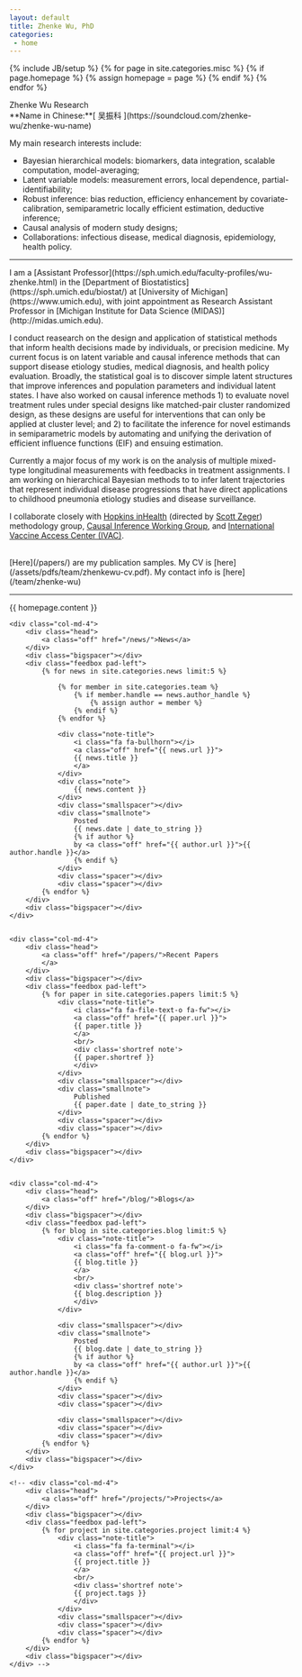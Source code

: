 ```yaml
---
layout: default
title: Zhenke Wu, PhD
categories:
 - home
---
```

{% include JB/setup %}
{% for page in site.categories.misc %}
{% if page.homepage %}
	{% assign homepage = page %}
{% endif %}
{% endfor %}

<div class="row">
	<div class="col-md-12">
		<!-- <object class="pull-left biglogo" data="assets/themes/lab/images/logo/logo-none.svg" type="image/svg+xml"></object> -->
		<div class="bigtitle logobox">
			Zhenke Wu Research
		</div>
	</div>	
<!-- 	    <i class="fa fa-soundcloud"></i> 
		<a href="https://soundcloud.com/zhenke-wu/zhenke-wu-name"> Name in Chinese: 吴振科 </a>  -->		
</div> 
**Name in Chinese:**[ 吴振科 <i class="fa fa-soundcloud"></i>](https://soundcloud.com/zhenke-wu/zhenke-wu-name)

My main research interests include:

* Bayesian hierarchical models: biomarkers, data integration, scalable computation, model-averaging;
* Latent variable models: measurement errors, local dependence, partial-identifiability; 
* Robust inference: bias reduction, efficiency enhancement by covariate-calibration, semiparametric locally efficient estimation, deductive inference;
* Causal analysis of modern study designs;
* Collaborations: infectious disease, medical diagnosis, epidemiology, health policy.

<hr/>
I am a [Assistant Professor](https://sph.umich.edu/faculty-profiles/wu-zhenke.html) in the [Department of Biostatistics](https://sph.umich.edu/biostat/) at [University of Michigan](https://www.umich.edu), with joint appointment as Research Assistant Professor in [Michigan Institute for Data Science (MIDAS)](http://midas.umich.edu).

I conduct reasearch on the design and application of statistical methods that inform health decisions made by individuals, or precision medicine. My current focus is on latent variable and causal inference
methods that can support disease etiology studies, medical diagnosis, and health policy evaluation. Broadly, the statistical goal is to discover simple latent structures that improve inferences and population parameters and individual latent states. I have also worked on causal inference methods 1) to evaluate novel treatment rules under special designs like matched-pair cluster randomized design, as these designs are useful for interventions that can only be applied at cluster level; and 2) to facilitate the inference for novel estimands in semiparametric models by automating and unifying the derivation of efficient influence functions (EIF) and ensuing estimation.

Currently a major focus of my work is on the analysis of multiple mixed-type longitudinal measurements with feedbacks in treatment assignments. I am working on hierarchical Bayesian methods to to infer latent trajectories that represent individual disease progressions that have direct applications to childhood pneumonia etiology studies and disease surveillance.

I collaborate closely with [Hopkins inHealth](http://hopkinsinhealth.jhu.edu/) (directed by [Scott Zeger](http://www.jhsph.edu/faculty/directory/profile/3859/Zeger/Scott)) methodology group, [Causal Inference Working Group](http://jhsphcausalinference.weebly.com/), and [International Vaccine Access Center (IVAC)](http://www.jhsph.edu/research/centers-and-institutes/ivac/).

<br />
[Here](/papers/) are my publication samples. My CV is [here](/assets/pdfs/team/zhenkewu-cv.pdf). My contact info is [here](/team/zhenke-wu)

<br />

<hr/>

<div class="row">
	<div class="col-md-12">
		<div class="head">
			{{ homepage.content }}
		</div>
	</div>				
</div>

<div class="row">
	
	<div class="col-md-4">
		<div class="head">
			<a class="off" href="/news/">News</a>
		</div>
		<div class="bigspacer"></div>
		<div class="feedbox pad-left">
			{% for news in site.categories.news limit:5 %}
			
				{% for member in site.categories.team %}
					{% if member.handle == news.author_handle %}
						{% assign author = member %}
					{% endif %}
				{% endfor %}		
				
				<div class="note-title">
					<i class="fa fa-bullhorn"></i>
					<a class="off" href="{{ news.url }}">
					{{ news.title }}
					</a>
				</div>
				<div class="note">
					{{ news.content }}
				</div>
				<div class="smallspacer"></div>
				<div class="smallnote">
					Posted
					{{ news.date | date_to_string }}
					{% if author %}
					by <a class="off" href="{{ author.url }}">{{ author.handle }}</a>
					{% endif %}						
				</div>
				<div class="spacer"></div>	
				<div class="spacer"></div>				
			{% endfor %}
		</div>
		<div class="bigspacer"></div>		
	</div>
	
	
	<div class="col-md-4">
		<div class="head">
			<a class="off" href="/papers/">Recent Papers
			</a>
		</div>
		<div class="bigspacer"></div>
		<div class="feedbox pad-left">		
			{% for paper in site.categories.papers limit:5 %}
				<div class="note-title">
					<i class="fa fa-file-text-o fa-fw"></i>
					<a class="off" href="{{ paper.url }}">
					{{ paper.title }}
					</a>
					<br/>
					<div class='shortref note'>
					{{ paper.shortref }}
					</div>
				</div>
				<div class="smallspacer"></div>
				<div class="smallnote">
					Published
					{{ paper.date | date_to_string }}
				</div>
				<div class="spacer"></div>	
				<div class="spacer"></div>				
			{% endfor %}
		</div>
		<div class="bigspacer"></div>		
	</div>
	

	<div class="col-md-4">
		<div class="head">
			<a class="off" href="/blog/">Blogs</a>
		</div>
		<div class="bigspacer"></div>
		<div class="feedbox pad-left">
			{% for blog in site.categories.blog limit:5 %}
				<div class="note-title">
					<i class="fa fa-comment-o fa-fw"></i>
					<a class="off" href="{{ blog.url }}">
					{{ blog.title }}
					</a>
					<br/>
					<div class='shortref note'>
					{{ blog.description }}
					</div>
				</div>
				
				<div class="smallspacer"></div>
				<div class="smallnote">
					Posted
					{{ blog.date | date_to_string }}
					{% if author %}
					by <a class="off" href="{{ author.url }}">{{ author.handle }}</a>
					{% endif %}						
				</div>
				<div class="spacer"></div>	
				<div class="spacer"></div>
				
				<div class="smallspacer"></div>
				<div class="spacer"></div>
				<div class="spacer"></div>
			{% endfor %}
		</div>
		<div class="bigspacer"></div>
	</div>
	
	<!-- <div class="col-md-4">
		<div class="head">
			<a class="off" href="/projects/">Projects</a>
		</div>
		<div class="bigspacer"></div>
		<div class="feedbox pad-left">
			{% for project in site.categories.project limit:4 %}
				<div class="note-title">
					<i class="fa fa-terminal"></i>
					<a class="off" href="{{ project.url }}">
					{{ project.title }}
					</a>
					<br/>
					<div class='shortref note'>
					{{ project.tags }}
					</div>
				</div>
				<div class="smallspacer"></div>
				<div class="spacer"></div>
				<div class="spacer"></div>
			{% endfor %}
		</div>
		<div class="bigspacer"></div>
	</div> -->


</div>

<div class="bigspacer"></div>

